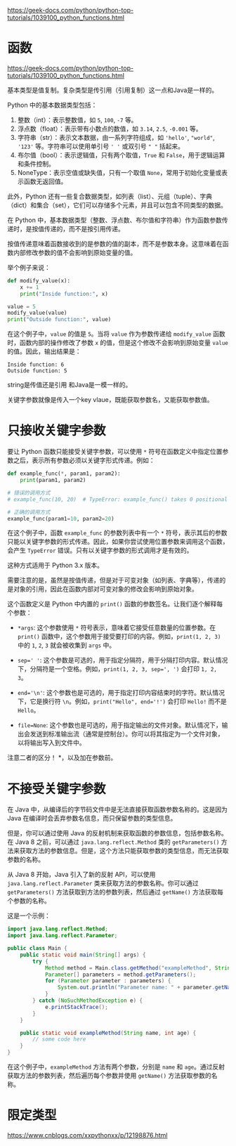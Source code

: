 https://geek-docs.com/python/python-top-tutorials/1039100_python_functions.html
# 函数
https://geek-docs.com/python/python-top-tutorials/1039100_python_functions.html


基本类型是值复制。复杂类型是传引用（引用复制）这一点和Java是一样的。

Python 中的基本数据类型包括：

1. 整数（int）：表示整数值，如 `5`, `100`, `-7` 等。
2. 浮点数（float）：表示带有小数点的数值，如 `3.14`, `2.5`, `-0.001` 等。
3. 字符串（str）：表示文本数据，由一系列字符组成，如 `'hello'`, `"world"`, `'123'` 等。字符串可以使用单引号 `' '` 或双引号 `" "` 括起来。
4. 布尔值（bool）：表示逻辑值，只有两个取值，`True` 和 `False`，用于逻辑运算和条件控制。
5. NoneType：表示空值或缺失值，只有一个取值 `None`，常用于初始化变量或表示函数无返回值。

此外，Python 还有一些复合数据类型，如列表（list）、元组（tuple）、字典（dict）和集合（set），它们可以存储多个元素，并且可以包含不同类型的数据。


在 Python 中，基本数据类型（整数、浮点数、布尔值和字符串）作为函数参数传递时，是按值传递的，而不是按引用传递。

按值传递意味着函数接收到的是参数的值的副本，而不是参数本身。这意味着在函数内部修改参数的值不会影响到原始变量的值。

举个例子来说：

```python
def modify_value(x):
    x += 1
    print("Inside function:", x)

value = 5
modify_value(value)
print("Outside function:", value)
```

在这个例子中，`value` 的值是 `5`。当将 `value` 作为参数传递给 `modify_value` 函数时，函数内部的操作修改了参数 `x` 的值，但是这个修改不会影响到原始变量 `value` 的值。因此，输出结果是：

```
Inside function: 6
Outside function: 5
```

string是传值还是引用 和Java是一模一样的。


关键字参数就像是传入一个key vlaue，既能获取参数名，又能获取参数值。

# 只接收关键字参数
要让 Python 函数只能接受关键字参数，可以使用 `*` 符号在函数定义中指定位置参数之后，表示所有参数必须以关键字形式传递。例如：

```python
def example_func(*, param1, param2):
    print(param1, param2)

# 错误的调用方式
# example_func(10, 20)  # TypeError: example_func() takes 0 positional arguments but 2 were given

# 正确的调用方式
example_func(param1=10, param2=20)
```

在这个例子中，函数 `example_func` 的参数列表中有一个 `*` 符号，表示其后的参数只能以关键字参数的形式传递。因此，如果你尝试使用位置参数来调用这个函数，会产生 `TypeError` 错误。只有以关键字参数的形式调用才是有效的。

这种方式适用于 Python 3.x 版本。

需要注意的是，虽然是按值传递，但是对于可变对象（如列表、字典等），传递的是对象的引用，因此在函数内部对可变对象的修改会影响到原始对象。






这个函数定义是 Python 中内置的 `print()` 函数的参数签名。让我们逐个解释每个参数：

- `*args`: 这个参数使用 `*` 符号表示，意味着它接受任意数量的位置参数。在 `print()` 函数中，这个参数用于接受要打印的内容。例如，`print(1, 2, 3)` 中的 `1`, `2`, `3` 就会被收集到 `args` 中。

- `sep=' '`: 这个参数是可选的，用于指定分隔符，用于分隔打印内容。默认情况下，分隔符是一个空格。例如，`print(1, 2, 3, sep=', ')` 会打印 `1, 2, 3`。

- `end='\n'`: 这个参数也是可选的，用于指定打印内容结束时的字符。默认情况下，它是换行符 `\n`。例如，`print("Hello", end='!')` 会打印 `Hello!` 而不是 `Hello`。






- `file=None`: 这个参数也是可选的，用于指定输出的文件对象。默认情况下，输出会发送到标准输出流（通常是控制台）。你可以将其指定为一个文件对象，以将输出写入到文件中。

注意二者的区分！ *，以及加在参数前。

# 不接受关键字参数



在 Java 中，从编译后的字节码文件中是无法直接获取函数参数名称的。这是因为 Java 在编译时会丢弃参数名信息，而只保留参数的类型信息。

但是，你可以通过使用 Java 的反射机制来获取函数的参数信息，包括参数名称。在 Java 8 之前，可以通过 `java.lang.reflect.Method` 类的 `getParameters()` 方法来获取方法的参数信息。但是，这个方法只能获取参数的类型信息，而无法获取参数的名称。

从 Java 8 开始，Java 引入了新的反射 API，可以使用 `java.lang.reflect.Parameter` 类来获取方法的参数名称。你可以通过 `getParameters()` 方法获取到方法的参数列表，然后通过 `getName()` 方法获取每个参数的名称。

这是一个示例：

```java
import java.lang.reflect.Method;
import java.lang.reflect.Parameter;

public class Main {
    public static void main(String[] args) {
        try {
            Method method = Main.class.getMethod("exampleMethod", String.class, int.class);
            Parameter[] parameters = method.getParameters();
            for (Parameter parameter : parameters) {
                System.out.println("Parameter name: " + parameter.getName());
            }
        } catch (NoSuchMethodException e) {
            e.printStackTrace();
        }
    }

    public static void exampleMethod(String name, int age) {
        // some code here
    }
}
```

在这个例子中，`exampleMethod` 方法有两个参数，分别是 `name` 和 `age`。通过反射获取方法的参数列表，然后遍历每个参数并使用 `getName()` 方法获取参数的名称。


# 限定类型
https://www.cnblogs.com/xxpythonxx/p/12198876.html
